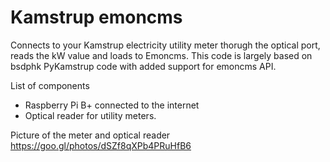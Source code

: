 # Kamstrup emoncms
Connects to your Kamstrup electricity utility meter thorugh the optical port, reads the kW value and loads to Emoncms. This code is largely based on bsdphk PyKamstrup code with added support for emoncms API.

List of components
- Raspberry Pi B+ connected to the internet 
- Optical reader for utility meters. 

Picture of the meter and optical reader
https://goo.gl/photos/dSZf8qXPb4PRuHfB6
